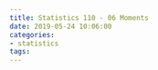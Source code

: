 ```yaml
---
title: Statistics 110 - 06 Moments
date: 2019-05-24 10:06:00
categories:
- statistics
tags:
---
```

